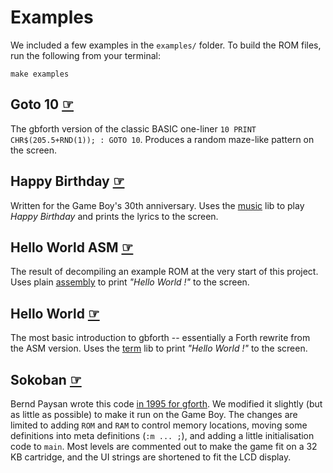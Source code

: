 # Examples

We included a few examples in the `examples/` folder. To build the ROM files,
run the following from your terminal:

```
make examples
```

## Goto 10 [☞](https://github.com/ams-hackers/gbforth/blob/master/examples/goto10/goto10.fs)

The gbforth version of the classic BASIC one-liner `10 PRINT CHR$(205.5+RND(1)); : GOTO 10`. Produces a random maze-like pattern on the screen.

## Happy Birthday [☞](https://github.com/ams-hackers/gbforth/blob/master/examples/happy-birthday/happy-birthday.fs)

Written for the Game Boy's 30th anniversary. Uses the [music](./libs/music.md) lib to play _Happy Birthday_ and prints the lyrics to the screen.

## Hello World ASM [☞](https://github.com/ams-hackers/gbforth/blob/master/examples/hello-world-asm/hello.fs)

The result of decompiling an example ROM at the very start of this project. Uses plain [assembly](./assembler.md) to print _"Hello World !"_ to the screen.

## Hello World [☞](https://github.com/ams-hackers/gbforth/blob/master/examples/hello-world/hello.fs)

The most basic introduction to gbforth -- essentially a Forth rewrite from the ASM version. Uses the [term](./libs/term.md) lib to print _"Hello World !"_ to the screen.

## Sokoban [☞](https://github.com/ams-hackers/gbforth/blob/master/examples/sokoban/sokoban.fs)

Bernd Paysan wrote this code [in 1995 for gforth](https://git.net2o.de/bernd/gforth/blob/d22e8bc461061d539e13057d188462ce6b423683/sokoban.fs). We modified it slightly (but as little as possible) to make it run on the Game Boy. The changes are limited to adding `ROM` and `RAM` to control memory locations, moving some definitions into meta definitions (`:m ... ;`), and adding a little initialisation code to `main`. Most levels are commented out to make the game fit on a 32 KB cartridge, and the UI strings are shortened to fit the LCD display.
